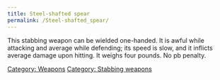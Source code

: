```yaml
---
title: Steel-shafted spear
permalink: /Steel-shafted_spear/
---
```


This stabbing weapon can be wielded one-handed. It is awful while
attacking and average while defending; its speed is slow, and it
inflicts average damage upon hitting. It weighs four pounds. No pb
penalty.

[Category: Weapons](Category:_Weapons "wikilink") [Category: Stabbing
weapons](Category:_Stabbing_weapons "wikilink")